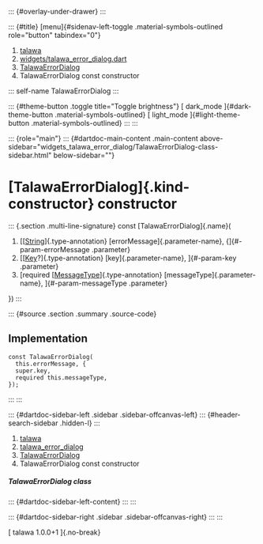 ::: {#overlay-under-drawer}
:::

::: {#title}
[menu]{#sidenav-left-toggle .material-symbols-outlined role="button"
tabindex="0"}

1.  [talawa](../../index.html)
2.  [widgets/talawa_error_dialog.dart](../../widgets_talawa_error_dialog/)
3.  [TalawaErrorDialog](../../widgets_talawa_error_dialog/TalawaErrorDialog-class.html)
4.  TalawaErrorDialog const constructor

::: self-name
TalawaErrorDialog
:::

::: {#theme-button .toggle title="Toggle brightness"}
[ dark_mode ]{#dark-theme-button .material-symbols-outlined} [
light_mode ]{#light-theme-button .material-symbols-outlined}
:::
:::

::: {role="main"}
::: {#dartdoc-main-content .main-content above-sidebar="widgets_talawa_error_dialog/TalawaErrorDialog-class-sidebar.html" below-sidebar=""}
<div>

# [TalawaErrorDialog]{.kind-constructor} constructor

</div>

::: {.section .multi-line-signature}
const [TalawaErrorDialog]{.name}(

1.  [[[String](https://api.flutter.dev/flutter/dart-core/String-class.html)]{.type-annotation}
    [errorMessage]{.parameter-name}, {]{#-param-errorMessage .parameter}
2.  [[[Key](https://api.flutter.dev/flutter/foundation/Key-class.html)?]{.type-annotation}
    [key]{.parameter-name}, ]{#-param-key .parameter}
3.  [required
    [[MessageType](../../enums_enums/MessageType.html)]{.type-annotation}
    [messageType]{.parameter-name}, ]{#-param-messageType .parameter}

})
:::

::: {#source .section .summary .source-code}
## Implementation

``` language-dart
const TalawaErrorDialog(
  this.errorMessage, {
  super.key,
  required this.messageType,
});
```
:::
:::

::: {#dartdoc-sidebar-left .sidebar .sidebar-offcanvas-left}
::: {#header-search-sidebar .hidden-l}
:::

1.  [talawa](../../index.html)
2.  [talawa_error_dialog](../../widgets_talawa_error_dialog/)
3.  [TalawaErrorDialog](../../widgets_talawa_error_dialog/TalawaErrorDialog-class.html)
4.  TalawaErrorDialog const constructor

##### TalawaErrorDialog class

::: {#dartdoc-sidebar-left-content}
:::
:::

::: {#dartdoc-sidebar-right .sidebar .sidebar-offcanvas-right}
:::
:::

[ talawa 1.0.0+1 ]{.no-break}
